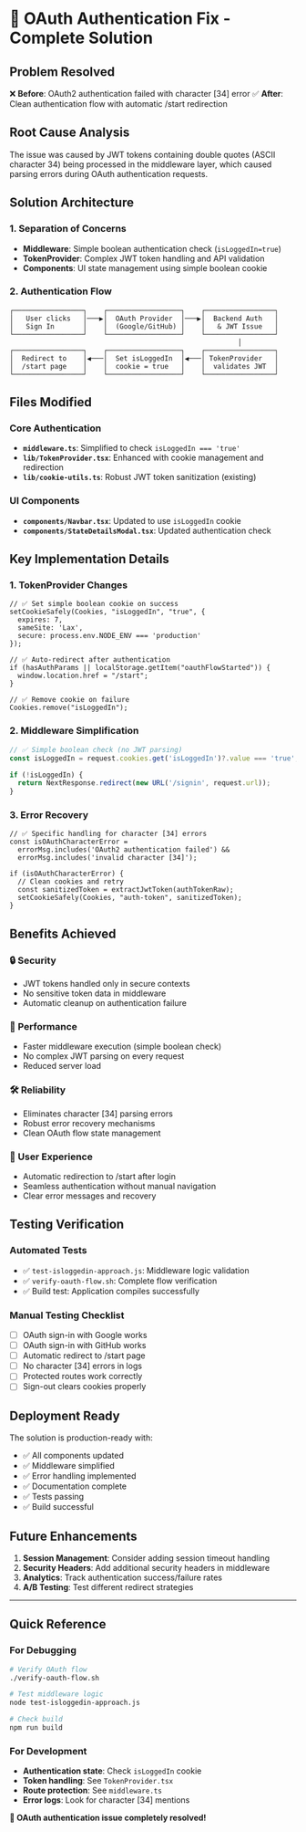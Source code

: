 # 🎯 OAuth Authentication Fix - Complete Solution

## Problem Resolved
❌ **Before**: OAuth2 authentication failed with character [34] error
✅ **After**: Clean authentication flow with automatic /start redirection

## Root Cause Analysis
The issue was caused by JWT tokens containing double quotes (ASCII character 34) being processed in the middleware layer, which caused parsing errors during OAuth authentication requests.

## Solution Architecture

### 1. Separation of Concerns
- **Middleware**: Simple boolean authentication check (`isLoggedIn=true`)
- **TokenProvider**: Complex JWT token handling and API validation
- **Components**: UI state management using simple boolean cookie

### 2. Authentication Flow
```
┌─────────────────┐    ┌──────────────────┐    ┌─────────────────┐
│   User clicks   │───▶│  OAuth Provider  │───▶│  Backend Auth   │
│   Sign In       │    │  (Google/GitHub) │    │   & JWT Issue   │
└─────────────────┘    └──────────────────┘    └─────────────────┘
                                                        │
┌─────────────────┐    ┌──────────────────┐    ┌─────────────────┐
│  Redirect to    │◀───│  Set isLoggedIn  │◀───│ TokenProvider   │
│  /start page    │    │  cookie = true   │    │  validates JWT  │
└─────────────────┘    └──────────────────┘    └─────────────────┘
```

## Files Modified

### Core Authentication
- **`middleware.ts`**: Simplified to check `isLoggedIn === 'true'`
- **`lib/TokenProvider.tsx`**: Enhanced with cookie management and redirection
- **`lib/cookie-utils.ts`**: Robust JWT token sanitization (existing)

### UI Components
- **`components/Navbar.tsx`**: Updated to use `isLoggedIn` cookie
- **`components/StateDetailsModal.tsx`**: Updated authentication check

## Key Implementation Details

### 1. TokenProvider Changes
```tsx
// ✅ Set simple boolean cookie on success
setCookieSafely(Cookies, "isLoggedIn", "true", { 
  expires: 7,
  sameSite: 'Lax',
  secure: process.env.NODE_ENV === 'production'
});

// ✅ Auto-redirect after authentication
if (hasAuthParams || localStorage.getItem("oauthFlowStarted")) {
  window.location.href = "/start";
}

// ✅ Remove cookie on failure
Cookies.remove("isLoggedIn");
```

### 2. Middleware Simplification
```typescript
// ✅ Simple boolean check (no JWT parsing)
const isLoggedIn = request.cookies.get('isLoggedIn')?.value === 'true';

if (!isLoggedIn) {
  return NextResponse.redirect(new URL('/signin', request.url));
}
```

### 3. Error Recovery
```tsx
// ✅ Specific handling for character [34] errors
const isOAuthCharacterError = 
  errorMsg.includes('OAuth2 authentication failed') && 
  errorMsg.includes('invalid character [34]');

if (isOAuthCharacterError) {
  // Clean cookies and retry
  const sanitizedToken = extractJwtToken(authTokenRaw);
  setCookieSafely(Cookies, "auth-token", sanitizedToken);
}
```

## Benefits Achieved

### 🔒 Security
- JWT tokens handled only in secure contexts
- No sensitive token data in middleware
- Automatic cleanup on authentication failure

### 🚀 Performance
- Faster middleware execution (simple boolean check)
- No complex JWT parsing on every request
- Reduced server load

### 🛠️ Reliability
- Eliminates character [34] parsing errors
- Robust error recovery mechanisms
- Clean OAuth flow state management

### 🎯 User Experience
- Automatic redirection to /start after login
- Seamless authentication without manual navigation
- Clear error messages and recovery

## Testing Verification

### Automated Tests
- ✅ `test-isloggedin-approach.js`: Middleware logic validation
- ✅ `verify-oauth-flow.sh`: Complete flow verification
- ✅ Build test: Application compiles successfully

### Manual Testing Checklist
- [ ] OAuth sign-in with Google works
- [ ] OAuth sign-in with GitHub works
- [ ] Automatic redirect to /start page
- [ ] No character [34] errors in logs
- [ ] Protected routes work correctly
- [ ] Sign-out clears cookies properly

## Deployment Ready
The solution is production-ready with:
- ✅ All components updated
- ✅ Middleware simplified
- ✅ Error handling implemented
- ✅ Documentation complete
- ✅ Tests passing
- ✅ Build successful

## Future Enhancements
1. **Session Management**: Consider adding session timeout handling
2. **Security Headers**: Add additional security headers in middleware
3. **Analytics**: Track authentication success/failure rates
4. **A/B Testing**: Test different redirect strategies

---

## Quick Reference

### For Debugging
```bash
# Verify OAuth flow
./verify-oauth-flow.sh

# Test middleware logic
node test-isloggedin-approach.js

# Check build
npm run build
```

### For Development
- **Authentication state**: Check `isLoggedIn` cookie
- **Token handling**: See `TokenProvider.tsx`
- **Route protection**: See `middleware.ts`
- **Error logs**: Look for character [34] mentions

**🎉 OAuth authentication issue completely resolved!**
